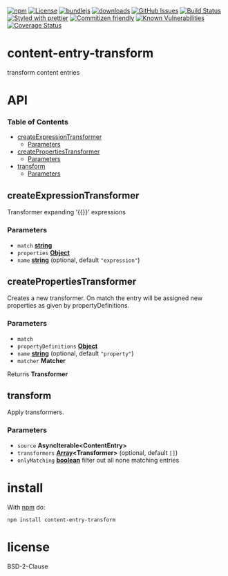 [![npm](https://img.shields.io/npm/v/content-entry-transform.svg)](https://www.npmjs.com/package/content-entry-transform)
[![License](https://img.shields.io/badge/License-BSD%203--Clause-blue.svg)](https://opensource.org/licenses/BSD-3-Clause)
[![bundlejs](https://deno.bundlejs.com/?q=content-entry-transform\&badge=detailed)](https://bundlejs.com/?q=content-entry-transform)
[![downloads](http://img.shields.io/npm/dm/content-entry-transform.svg?style=flat-square)](https://npmjs.org/package/content-entry-transform)
[![GitHub Issues](https://img.shields.io/github/issues/arlac77/content-entry-transform.svg?style=flat-square)](https://github.com/arlac77/content-entry-transform/issues)
[![Build Status](https://img.shields.io/endpoint.svg?url=https%3A%2F%2Factions-badge.atrox.dev%2Farlac77%2Fcontent-entry-transform%2Fbadge\&style=flat)](https://actions-badge.atrox.dev/arlac77/content-entry-transform/goto)
[![Styled with prettier](https://img.shields.io/badge/styled_with-prettier-ff69b4.svg)](https://github.com/prettier/prettier)
[![Commitizen friendly](https://img.shields.io/badge/commitizen-friendly-brightgreen.svg)](http://commitizen.github.io/cz-cli/)
[![Known Vulnerabilities](https://snyk.io/test/github/arlac77/content-entry-transform/badge.svg)](https://snyk.io/test/github/arlac77/content-entry-transform)
[![Coverage Status](https://coveralls.io/repos/arlac77/content-entry-transform/badge.svg)](https://coveralls.io/github/arlac77/content-entry-transform)

# content-entry-transform

transform content entries

# API

<!-- Generated by documentation.js. Update this documentation by updating the source code. -->

### Table of Contents

*   [createExpressionTransformer](#createexpressiontransformer)
    *   [Parameters](#parameters)
*   [createPropertiesTransformer](#createpropertiestransformer)
    *   [Parameters](#parameters-1)
*   [transform](#transform)
    *   [Parameters](#parameters-2)

## createExpressionTransformer

Transformer expanding '{{}}' expressions

### Parameters

*   `match` **[string](https://developer.mozilla.org/docs/Web/JavaScript/Reference/Global_Objects/String)**&#x20;
*   `properties` **[Object](https://developer.mozilla.org/docs/Web/JavaScript/Reference/Global_Objects/Object)**&#x20;
*   `name` **[string](https://developer.mozilla.org/docs/Web/JavaScript/Reference/Global_Objects/String)**  (optional, default `"expression"`)

## createPropertiesTransformer

Creates a new transformer.
On match the entry will be assigned new properties as given by propertyDefinitions.

### Parameters

*   `match` &#x20;
*   `propertyDefinitions` **[Object](https://developer.mozilla.org/docs/Web/JavaScript/Reference/Global_Objects/Object)**&#x20;
*   `name` **[string](https://developer.mozilla.org/docs/Web/JavaScript/Reference/Global_Objects/String)**  (optional, default `"property"`)
*   `matcher` **Matcher**&#x20;

Returns **Transformer**&#x20;

## transform

Apply transformers.

### Parameters

*   `source` **AsyncIterable\<ContentEntry>**&#x20;
*   `transformers` **[Array](https://developer.mozilla.org/docs/Web/JavaScript/Reference/Global_Objects/Array)\<Transformer>**  (optional, default `[]`)
*   `onlyMatching` **[boolean](https://developer.mozilla.org/docs/Web/JavaScript/Reference/Global_Objects/Boolean)** filter out all none matching entries

# install

With [npm](http://npmjs.org) do:

```shell
npm install content-entry-transform
```

# license

BSD-2-Clause
